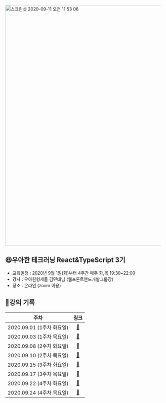 <img width="775" alt="스크린샷 2020-09-11 오전 11 53 06" src="https://user-images.githubusercontent.com/33803975/92849275-14049280-f426-11ea-9d0e-594d9dc081d6.png">


## 😆우아한 테크러닝 React&TypeScript 3기

-   교육일정 : 2020년 9월 1일(화)부터 4주간 매주 화,목 19:30~22:00
-   강사 : 우아한형제들 김민태님 (웹프론트엔드개발그룹장)
-   장소 : 온라인 (zoom 이용)

## 🐰강의 기록 

|           주차            |               링크                   | 
| :-----------------------: | :----------------------------------: 
| 2020.09.01 (1주차 화요일) | [:link:](./record/week_1/Tuesday.md)  |
| 2020.09.03 (1주차 목요일) | [:link:](./record/week_1/Thursday.md) | 
| 2020.09.08 (2주차 화요일) | [:link:](./record/week_2/Tuesday.md)  | 
| 2020.09.10 (2주차 목요일) | [:link:](./record/week_2/Thursday.md) | 
| 2020.09.15 (3주차 화요일) | [:link:](./record/week_3/Tuesday.md)  | 
| 2020.09.17 (3주차 목요일) | [:link:](./record/week_3/Thursday.md) | 
| 2020.09.22 (4주차 화요일) | [:link:](./record/week_4/Tuesday.md)  |
| 2020.09.24 (4주차 목요일) | [:link:](./record/week_4/Thursday.md) |
